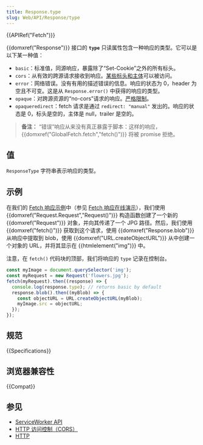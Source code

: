 ```yaml
---
title: Response.type
slug: Web/API/Response/type
---
```


{{APIRef("Fetch")}}

{{domxref("Response")}} 接口的 **`type`** 只读属性包含一种响应的类型。它可以是以下某一种值：

- `basic`：标准值，同源响应，暴露除了“Set-Cookie”之外的所有标头。
- `cors`：从有效的跨源请求接收到响应。[某些标头和主体](https://fetch.spec.whatwg.org/#concept-filtered-response-cors)可以被访问。
- `error`：网络错误。没有有用的描述错误的信息。响应的状态为 0，header 为空且不可变。这是从 `Response.error()` 中获得的响应的类型。
- `opaque`：对跨源资源的“no-cors”请求的响应。[严格限制](https://fetch.spec.whatwg.org/#concept-filtered-response-opaque)。
- `opaqueredirect`：fetch 请求是通过 `redirect: "manual"` 发出的。响应的状态是 0，标头是空的，主体是 null，trailer 是空的。

> **备注：** “错误”响应从来没有真正暴露于脚本：这样的响应，{{domxref("GlobalFetch.fetch","fetch()")}} 将被 promise 拒绝。

## 值

`ResponseType` 字符串表示响应的类型。

## 示例

在我们的 [Fetch 响应示例](https://github.com/mdn/dom-examples/tree/main/fetch/fetch-response)中（参见 [Fetch 响应在线演示](https://mdn.github.io/dom-examples/fetch/fetch-response/)），我们使用 {{domxref("Request.Request","Request()")}} 构造函数创建了一个新的 {{domxref("Request")}} 对象，并向其传递了一个 JPG 路径。然后，我们使用
 {{domxref("fetch()")}} 获取到这个请求，使用 {{domxref("Response.blob")}} 从响应中提取到 blob，使用 {{domxref("URL.createObjectURL")}} 从中创建一个对象的 URL，并将其显示在 {{htmlelement("img")}} 中。

注意，在 `fetch()` 代码块的顶部，我们将响应的 `type` 记录在控制台。

```js
const myImage = document.querySelector('img');
const myRequest = new Request('flowers.jpg');
fetch(myRequest).then((response) => {
  console.log(response.type); // returns basic by default
  response.blob().then((myBlob) => {
    const objectURL = URL.createObjectURL(myBlob);
    myImage.src = objectURL;
  });
});
```

## 规范

{{Specifications}}

## 浏览器兼容性

{{Compat}}

## 参见

- [ServiceWorker API](/zh-CN/docs/Web/API/Service_Worker_API)
- [HTTP 访问控制（CORS）](/zh-CN/docs/Web/HTTP/CORS)
- [HTTP](/zh-CN/docs/Web/HTTP)
